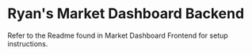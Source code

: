 # Ryan's Market Dashboard Backend
Refer to the Readme found in Market Dashboard Frontend for setup instructions.